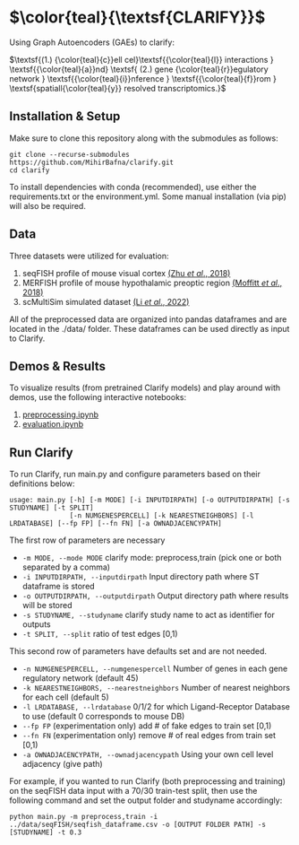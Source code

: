 # $\color{teal}{\textsf{CLARIFY}}$
$\textsf{Using Graph Autoencoders (GAEs) to clarify:}$

$\textsf{(1.) {\color{teal}{c}}ell cel}\textsf{{\color{teal}{l}} interactions } \textsf{{\color{teal}{a}}nd} \textsf{ (2.) gene {\color{teal}{r}}egulatory network } \textsf{{\color{teal}{i}}nference } \textsf{{\color{teal}{f}}rom } \textsf{spatiall{\color{teal}{y}} resolved transcriptomics.}$


## Installation & Setup

Make sure to clone this repository along with the submodules as follows:

```
git clone --recurse-submodules https://github.com/MihirBafna/clarify.git
cd clarify
```
To install dependencies with conda (recommended), use either the requirements.txt or the environment.yml. Some manual installation (via pip) will also be required.

## Data
Three datasets were utilized for evaluation:

1. seqFISH profile of mouse visual cortex [(Zhu _et al_., 2018)](https://www.nature.com/articles/nbt.4260)
2. MERFISH profile of mouse hypothalamic preoptic region [(Moffitt _et al_., 2018)](https://www.science.org/doi/10.1126/science.aau5324)
3. scMultiSim simulated dataset [(Li _et al_., 2022)](https://www.biorxiv.org/content/10.1101/2022.10.15.512320v1)

All of the preprocessed data are organized into pandas dataframes and are located in the ./data/ folder. These dataframes can be used directly as input to Clarify.

## Demos & Results

To visualize results (from pretrained Clarify models) and play around with demos, use the following interactive notebooks:
1. [preprocessing.ipynb](preprocessing.ipynb)
2. [evaluation.ipynb](evaluation.ipynb)

## Run Clarify

To run Clarify, run main.py and configure parameters based on their definitions below:

```
usage: main.py [-h] [-m MODE] [-i INPUTDIRPATH] [-o OUTPUTDIRPATH] [-s STUDYNAME] [-t SPLIT] 
               [-n NUMGENESPERCELL] [-k NEARESTNEIGHBORS] [-l LRDATABASE] [--fp FP] [--fn FN] [-a OWNADJACENCYPATH]
```
The first row of parameters are necessary

*  `-m MODE, --mode MODE`  clarify mode: preprocess,train (pick one or both separated by a comma)
*  `-i INPUTDIRPATH, --inputdirpath` Input directory path where ST dataframe is stored
*  `-o OUTPUTDIRPATH, --outputdirpath` Output directory path where results will be stored
*  `-s STUDYNAME, --studyname` clarify study name to act as identifier for outputs
*  `-t SPLIT, --split` ratio of test edges [0,1)

This second row of parameters have defaults set and are not needed.

*  `-n NUMGENESPERCELL, --numgenespercell` Number of genes in each gene regulatory network (default 45)
*  `-k NEARESTNEIGHBORS, --nearestneighbors` Number of nearest neighbors for each cell (default 5)
*  `-l LRDATABASE, --lrdatabase` 0/1/2 for which Ligand-Receptor Database to use (default 0 corresponds to mouse DB)
*  `--fp FP`               (experimentation only) add # of fake edges to train set [0,1)
*  `--fn FN`               (experimentation only) remove # of real edges from train set [0,1)
*  `-a OWNADJACENCYPATH, --ownadjacencypath` Using your own cell level adjacency (give path)

For example, if you wanted to run Clarify (both preprocessing and training) on the seqFISH data input with a 70/30 train-test split, then use the following command and set the output folder and studyname accordingly:
```
python main.py -m preprocess,train -i ../data/seqFISH/seqfish_dataframe.csv -o [OUTPUT FOLDER PATH] -s [STUDYNAME] -t 0.3 
```

